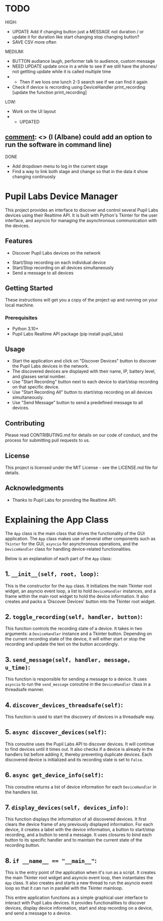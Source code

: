 # TODO 
HIGH:
- UPDATE Add if changing button just a MESSAGE not duration / or update it for duration like start changing stop changing button? 
- SAVE CSV more often

MEDIUM:
- BUTTON audiance laugh, performer talk to audience, custom message
- NEED UPDATE update once in a while to see if we still have the phones/ not gettting update while it is called multiple time
- - Then if we loos one lunch 2-3 search see if we can find it again 
- Check if device is recrording using DeviceHandler print_recording [update the function print_recording]

LOW: 
- Work on the UI layout 
- - UPDATED 

[comment]: <> (I (Albane) could add an option to run the software in command line)  
- 
DONE
-  Add dropdown menu to log in the current stage 
-  Find a way to link both stage and change so that in the data it show changing continuosly

# Pupil Labs Device Manager

This project provides an interface to discover and control several Pupil Labs devices using their Realtime API. It is built with Python's Tkinter for the user interface, and asyncio for managing the asynchronous communication with the devices.

## Features

- Discover Pupil Labs devices on the network

[comment]: <> (instead of 'Discover Pupil Labs devices on the network' maybe 'See which Pupil Labs devices are connected to the network')  
- Start/Stop recording on each individual device
- Start/Stop recording on all devices simultaneously
- Send a message to all devices

## Getting Started

These instructions will get you a copy of the project up and running on your local machine.

### Prerequisites

- Python 3.10+
- Pupil Labs Realtime API package (pip install pupil_labs)

[comment]: <> (suggestion: make a requirements.txt with the right versions)  

## Usage

- Start the application and click on "Discover Devices" button to discover the Pupil Labs devices in the network.
- The discovered devices are displayed with their name, IP, battery level, and glasses serial number.
- Use "Start Recording" button next to each device to start/stop recording on that specific device.
- Use "Start Recording All" button to start/stop recording on all devices simultaneously.
- Use "Send Message" button to send a predefined message to all devices.

## Contributing

Please read CONTRIBUTING.md for details on our code of conduct, and the process for submitting pull requests to us.

[comment]: <> (where is this doc?)  

## License

This project is licensed under the MIT License - see the LICENSE.md file for details.

## Acknowledgments

- Thanks to Pupil Labs for providing the Realtime API.


# Explaining the App Class

The `App` class is the main class that drives the functionality of the GUI application. The `App` class makes use of several other components such as `Tkinter` for the GUI, `asyncio` for asynchronous operations, and the `DeviceHandler` class for handling device-related functionalities.

Below is an explanation of each part of the `App` class:

## 1. `__init__(self, root, loop)`: 

This is the constructor for the `App` class. It initializes the main Tkinter root widget, an asyncio event loop, a list to hold `DeviceHandler` instances, and a frame within the main root widget to hold the device information. It also creates and packs a 'Discover Devices' button into the Tkinter root widget.

## 2. `toggle_recording(self, handler, button)`: 

This function controls the recording state of a device. It takes in two arguments: a `DeviceHandler` instance and a Tkinter button. Depending on the current recording state of the device, it will either start or stop the recording and update the text on the button accordingly.

## 3. `send_message(self, handler, message, u_time)`: 

This function is responsible for sending a message to a device. It uses `asyncio` to run the `send_message` coroutine in the `DeviceHandler` class in a threadsafe manner.

## 4. `discover_devices_threadsafe(self)`: 

This function is used to start the discovery of devices in a threadsafe way.

## 5. `async discover_devices(self)`: 

This coroutine uses the Pupil Labs API to discover devices. It will continue to find devices until it times out. It also checks if a device is already in the handlers list before adding it, thereby preventing duplicate devices. Each discovered device is initialized and its recording state is set to `False`.

## 6. `async get_device_info(self)`: 

This coroutine returns a list of device information for each `DeviceHandler` in the handlers list.

## 7. `display_devices(self, devices_info)`: 

This function displays the information of all discovered devices. It first clears the device frame of any previously displayed information. For each device, it creates a label with the device information, a button to start/stop recording, and a button to send a message. It uses closures to bind each button to its specific handler and to maintain the current state of the recording button.

## 8. `if __name__ == "__main__"`: 

This is the entry point of the application when it's run as a script. It creates the main Tkinter root widget and asyncio event loop, then instantiates the `App` class. It also creates and starts a new thread to run the asyncio event loop so that it can run in parallel with the Tkinter mainloop. 

This entire application functions as a simple graphical user interface to interact with Pupil Labs devices. It provides functionalities to discover devices, display device information, start and stop recording on a device, and send a message to a device.
